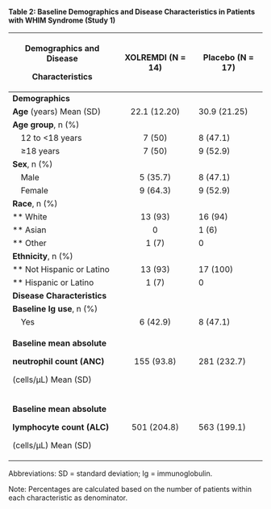 **Table 2: Baseline Demographics and Disease Characteristics in Patients with WHIM Syndrome (Study 1)**

| <p>**Demographics and Disease** </p><p>**Characteristics** </p>                                  | **XOLREMDI (N = 14)** | **Placebo (N = 17)** |
| ------------------------------------------------------------------------------------------------ | :-------------------: | -------------------- |
| **Demographics**                                                                                 |                       |                      |
| **Age** (years) Mean (SD)                                                                        |     22\.1 (12.20)     | 30\.9 (21.25)        |
| **Age group**, n (%)                                                                             |                       |                      |
| `  `12 to <18 years                                                                              |        7 (50)         | 8 (47.1)             |
| `  `≥18 years                                                                                    |        7 (50)         | 9 (52.9)             |
| **Sex**, n (%)                                                                                   |                       |                      |
| `  `Male                                                                                         |       5 (35.7)        | 8 (47.1)             |
| `  `Female                                                                                       |       9 (64.3)        | 9 (52.9)             |
| **Race**, n (%)                                                                                  |                       |                      |
| \*\* White                                                                                       |        13 (93)        | 16 (94)              |
| \*\* Asian                                                                                       |           0           | 1 (6)                |
| \*\* Other                                                                                       |         1 (7)         | 0                    |
| **Ethnicity**, n (%)                                                                             |                       |                      |
| \*\* Not Hispanic or Latino                                                                      |        13 (93)        | 17 (100)             |
| \*\* Hispanic or Latino                                                                          |         1 (7)         | 0                    |
| **Disease Characteristics**                                                                      |                       |                      |
| **Baseline Ig use**, n (%)                                                                       |                       |                      |
| `  `Yes                                                                                          |       6 (42.9)        | 8 (47.1)             |
| <p>**Baseline mean absolute** </p><p>**neutrophil count (ANC)** </p><p>(cells/µL) Mean (SD) </p> |      155 (93.8)       | 281 (232.7)          |
| <p>**Baseline mean absolute** </p><p>**lymphocyte count (ALC)** </p><p>(cells/µL) Mean (SD) </p> |      501 (204.8)      | 563 (199.1)          |

Abbreviations: SD = standard deviation; Ig = immunoglobulin.

Note: Percentages are calculated based on the number of patients within each characteristic as denominator.

